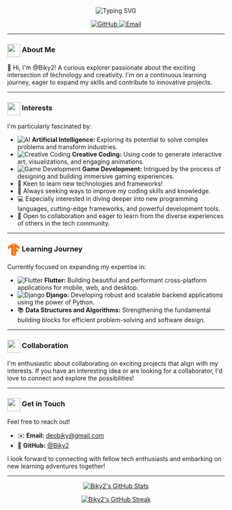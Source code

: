 <p align="center">
  <img src="https://readme-typing-svg.herokuapp.com?font=Fira+Code&size=30&pause=1000&color=00A8E8&width=435&lines=Welcome+to+Biky+Dev's+Profile! 👋" alt="Typing SVG">
</p>

<p align="center">
  <a href="https://github.com/Biky2" target="_blank">
    <img src="https://img.shields.io/badge/GitHub-%2312100E.svg?style=for-the-badge&logo=github&logoColor=white" alt="GitHub">
  </a>
  <a href="mailto:deobiky@gmail.com" target="_blank">
    <img src="https://img.shields.io/badge/Email-EA4335?style=for-the-badge&logo=gmail&logoColor=white" alt="Email">
  </a>
  </p>

---

### <img src="https://raw.githubusercontent.com/devicons/devicon/master/icons/about/about.svg" width="30" height="30" style="vertical-align: middle;"> About Me

👋 Hi, I'm @Biky2! A curious explorer passionate about the exciting intersection of technology and creativity. I'm on a continuous learning journey, eager to expand my skills and contribute to innovative projects.

---

### <img src="https://raw.githubusercontent.com/devicons/devicon/master/icons/star/star-original.svg" width="30" height="30" style="vertical-align: middle;"> Interests

I'm particularly fascinated by:

- <img src="https://img.shields.io/badge/Artificial%20Intelligence-lightgrey?style=flat-square&logo=artificial-intelligence&logoColor=black" alt="AI"> **Artificial Intelligence:** Exploring its potential to solve complex problems and transform industries.
- <img src="https://img.shields.io/badge/Creative%20Coding-lightgrey?style=flat-square&logo=code&logoColor=black" alt="Creative Coding"> **Creative Coding:** Using code to generate interactive art, visualizations, and engaging animations.
- <img src="https://img.shields.io/badge/Game%20Development-lightgrey?style=flat-square&logo=gamepad&logoColor=black" alt="Game Development"> **Game Development:** Intrigued by the process of designing and building immersive gaming experiences.
- 🚀 Keen to learn new technologies and frameworks!
- 🧠 Always seeking ways to improve my coding skills and knowledge.
- 💻 Especially interested in diving deeper into new programming languages, cutting-edge frameworks, and powerful development tools.
- 🤝 Open to collaboration and eager to learn from the diverse experiences of others in the tech community.

---

### <img src="https://raw.githubusercontent.com/devicons/devicon/master/icons/tensorflow/tensorflow-original.svg" width="30" height="30" style="vertical-align: middle;"> Learning Journey

Currently focused on expanding my expertise in:

- <img src="https://img.shields.io/badge/Flutter-02569B?style=flat-square&logo=flutter&logoColor=white" alt="Flutter"> **Flutter:** Building beautiful and performant cross-platform applications for mobile, web, and desktop.
- <img src="https://img.shields.io/badge/Django-092E20?style=flat-square&logo=django&logoColor=white" alt="Django"> **Django:** Developing robust and scalable backend applications using the power of Python.
- 📚 **Data Structures and Algorithms:** Strengthening the fundamental building blocks for efficient problem-solving and software design.

---

### <img src="https://raw.githubusercontent.com/devicons/devicon/master/icons/handshake/handshake-original.svg" width="30" height="30" style="vertical-align: middle;"> Collaboration

I'm enthusiastic about collaborating on exciting projects that align with my interests. If you have an interesting idea or are looking for a collaborator, I'd love to connect and explore the possibilities!

---

### <img src="https://raw.githubusercontent.com/devicons/devicon/master/icons/connectdevelop/connectdevelop-original.svg" width="30" height="30" style="vertical-align: middle;"> Get in Touch

Feel free to reach out!

- ✉️ **Email:** <a href="mailto:deobiky@gmail.com">deobiky@gmail.com</a>
- 💬 **GitHub:** <a href="https://github.com/Biky2" target="_blank">@Biky2</a>

I look forward to connecting with fellow tech enthusiasts and embarking on new learning adventures together!

---

<p align="center">
  <a href="https://github.com/Biky2">
    <img alt="Biky2's GitHub Stats" src="https://github-readme-stats.vercel.app/api?username=Biky2&show_icons=true&theme=dracula" />
  </a>
</p>

<p align="center">
  <a href="https://github.com/Biky2">
    <img alt="Biky2's GitHub Streak" src="https://github-readme-streak-stats.herokuapp.com/?user=Biky2&theme=dracula" />
  </a>
</p>
